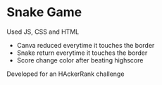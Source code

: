 # Snake Game

Used JS, CSS and HTML

- Canva reduced everytime it touches the border
- Snake return everytime it touches the border
- Score change color after beating highscore


Developed for an HAckerRank challenge 